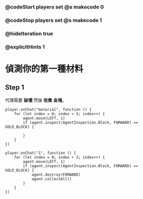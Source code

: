 ### @codeStart players set @s makecode 0
### @codeStop players set @s makecode 1

### @hideIteration true 
### @explicitHints 1

# 偵測你的第一種材料

## Step 1
代理需要 **破壞** 然後 **收集** **金塊**。

```template
player.onChat("material", function () {
    for (let index = 0; index < 3; index++) {
        agent.move(LEFT, 1)
        if (agent.inspect(AgentInspection.Block, FORWARD) == GOLD_BLOCK) {
            
        }
    }
})
```

```ghost
player.onChat("1", function () {
    for (let index = 0; index < 3; index++) {
        agent.move(LEFT, 1)
        if (agent.inspect(AgentInspection.Block, FORWARD) == GOLD_BLOCK) {
            agent.destroy(FORWARD)
            agent.collectAll()
        }
    }
})
``` 
